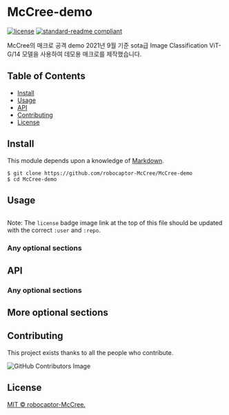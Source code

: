 # McCree-demo

[![license](https://img.shields.io/github/license/robocaptor-McCree/McCree-demo.svg)](LICENSE)
[![standard-readme compliant](https://img.shields.io/badge/readme%20style-standard-brightgreen.svg?style=flat-square)](https://github.com/RichardLitt/standard-readme)

McCree의 매크로 공격 demo
2021년 9월 기준 sota급 Image Classification ViT-G/14 모델을 사용하여 데모용 매크로를 제작했습니다.

## Table of Contents

- [Install](#install)
- [Usage](#usage)
- [API](#api)
- [Contributing](#contributing)
- [License](#license)

## Install

This module depends upon a knowledge of [Markdown]().
```
$ git clone https://github.com/robocaptor-McCree/McCree-demo
$ cd McCree-demo
```
## Usage

```
```

Note: The `license` badge image link at the top of this file should be updated with the correct `:user` and `:repo`.

### Any optional sections

## API

### Any optional sections

## More optional sections

## Contributing

This project exists thanks to all the people who contribute. 

![GitHub Contributors Image](https://contrib.rocks/image?repo=robocaptor-McCree/McCree-demo)


## License

[MIT © robocaptor-McCree.](../LICENSE)

